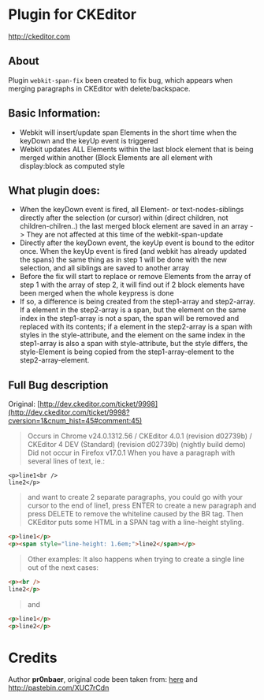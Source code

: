 Plugin for CKEditor
===============

http://ckeditor.com

About
-----------------
Plugin ```webkit-span-fix``` been created to fix bug, which appears when merging paragraphs in CKEditor with delete/backspace.

Basic Information:
-----------------

* Webkit will insert/update span Elements in the short time when the keyDown and the keyUp event is triggered
* Webkit updates ALL Elements within the last block element that is being merged within another (Block Elements are all element with display:block as computed style

What plugin does:
-----------------

* When the keyDown event is fired, all Element- or text-nodes-siblings directly after the selection (or cursor) within (direct children, not children-chilren..) the last merged block element are saved in an array -> They are not affected at this time of the webkit-span-update
* Directly after the keyDown event, the keyUp event is bound to the editor once. When the keyUp event is fired (and webkit has already updated the spans) the same thing as in step 1 will be done with the new selection, and all siblings are saved to another array
* Before the fix will start to replace or remove Elements from the array of step 1 with the array of step 2, it will find out if 2 block elements have been merged when the whole keypress is done
* If so, a difference is being created from the step1-array and step2-array. If a element in the step2-array is a span, but the element on the same index in the step1-array is not a span, the span will be removed and replaced with its contents; if a element in the step2-array is a span with styles in the style-attribute, and the element on the same index in the step1-array is also a span with style-attribute, but the style differs, the style-Element is being copied from the step1-array-element to the step2-array-element.

Full Bug description
---------------
Original: [http://dev.ckeditor.com/ticket/9998](http://dev.ckeditor.com/ticket/9998?cversion=1&cnum_hist=45#comment:45)

> Occurs in Chrome v24.0.1312.56 / CKEditor 4.0.1 (revision d02739b) / CKEditor 4 DEV (Standard) (revision d02739b) (nightly build demo)
> Did not occur in Firefox v17.0.1
> When you have a paragraph with several lines of text, ie.:

```
<p>line1<br />
line2</p>
```

> and want to create 2 separate paragraphs, you could go with your cursor to the end of line1, press ENTER to create a new paragraph and press DELETE to remove the whiteline caused by the BR tag. Then CKEditor puts some HTML in a SPAN tag with a line-height styling.

```html
<p>line1</p>
<p><span style="line-height: 1.6em;">line2</span></p>
```

> Other examples: It also happens when trying to create a single line out of the next cases:

```html
<p><br />
line2</p>
```

> and

```html
<p>line1</p>
<p>line2</p>
```

Credits
===============
Author **pr0nbaer**, original code been taken from: [here](http://dev.ckeditor.com/ticket/9998?cversion=1&cnum_hist=45#comment:45) and http://pastebin.com/XUC7rCdn
